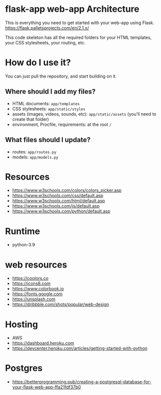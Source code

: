 # flask-app web-app Architecture
This is everything you need to get started with your web-app using Flask. 
https://flask.palletsprojects.com/en/2.1.x/

This code skeleton has all the required folders for your HTML templates, your CSS stylesheets, your routing, etc.

# How do I use it?
You can just pull the repository, and start building on it.

## Where should I add my files?

- HTML documents: `app/templates`
- CSS stylesheets: `app/static/styles`
- assets (images, videos, sounds, etc): `app/static/assets` (you'll need to create that folder)
- environment, Procfile, requirements: at the root `/`

## What files should I update?

- routes: `app/routes.py`
- models: `app/models.py`

# Resources
- https://www.w3schools.com/colors/colors_picker.asp
- https://www.w3schools.com/css/default.asp
- https://www.w3schools.com/html/default.asp
- https://www.w3schools.com/js/default.asp
- https://www.w3schools.com/python/default.asp


# Runtime
- python-3.9

# web resources
- https://coolors.co
- https://icons8.com
- https://www.colorbook.io
- https://fonts.google.com
- https://unsplash.com
- https://dribbble.com/shots/popular/web-design

# Hosting
- AWS
- https://dashboard.heroku.com
- https://devcenter.heroku.com/articles/getting-started-with-python

# Postgres
- https://betterprogramming.pub/creating-a-postgresql-database-for-your-flask-web-app-ffa21fdf37b0




